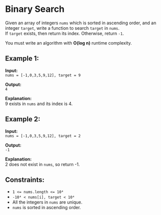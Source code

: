 # Binary Search

Given an array of integers `nums` which is sorted in ascending order, and an integer `target`, write a function to search `target` in `nums`.  
If `target` exists, then return its index. Otherwise, return `-1`.

You must write an algorithm with **O(log n)** runtime complexity.

## Example 1:

**Input:**  
`nums = [-1,0,3,5,9,12], target = 9`  

**Output:**  
`4`  

**Explanation:**  
9 exists in `nums` and its index is 4.

## Example 2:

**Input:**  
`nums = [-1,0,3,5,9,12], target = 2`  

**Output:**  
`-1`  

**Explanation:**  
2 does not exist in `nums`, so return -1.

## Constraints:

- `1 <= nums.length <= 10⁴`  
- `-10⁴ < nums[i], target < 10⁴`  
- All the integers in `nums` are unique.  
- `nums` is sorted in ascending order.